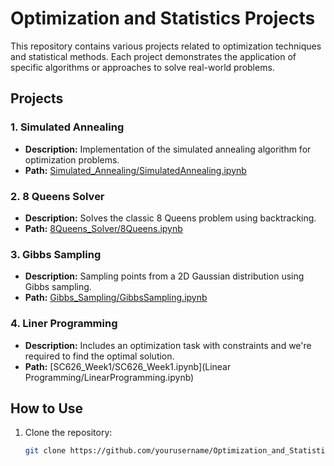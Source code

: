 # Optimization and Statistics Projects

This repository contains various projects related to optimization techniques and statistical methods. Each project demonstrates the application of specific algorithms or approaches to solve real-world problems.

## Projects

### 1. Simulated Annealing
- **Description:** Implementation of the simulated annealing algorithm for optimization problems.
- **Path:** [Simulated_Annealing/SimulatedAnnealing.ipynb](Simulated_Annealing/SimulatedAnnealing.ipynb)

### 2. 8 Queens Solver
- **Description:** Solves the classic 8 Queens problem using backtracking.
- **Path:** [8Queens_Solver/8Queens.ipynb](8Queens_Solver/8Queens.ipynb)

### 3. Gibbs Sampling
- **Description:** Sampling points from a 2D Gaussian distribution using Gibbs sampling.
- **Path:** [Gibbs_Sampling/GibbsSampling.ipynb](Gibbs_Sampling/GibbsSampling.ipynb)

### 4. Liner Programming
- **Description:** Includes an optimization task with constraints and we're required to find the optimal solution.
- **Path:** [SC626_Week1/SC626_Week1.ipynb](Linear Programming/LinearProgramming.ipynb)

## How to Use
1. Clone the repository:
   ```bash
   git clone https://github.com/yourusername/Optimization_and_Statistics_Projects.git
